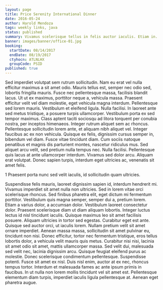 ```yaml
---
layout: page
title: Price Serenity International Dinner
date: 2016-05-24
author: Harold Mendoza
tags: weekly links, java
status: published
summary: Vivamus scelerisque tellus in felis auctor iaculis. Etiam in.
banner: images/banner/office-01.jpg
booking:
  startDate: 08/14/2017
  endDate: 08/19/2017
  ctyhocn: ATLNLHX
  groupCode: PSID
published: true
---
```

Sed imperdiet volutpat sem rutrum sollicitudin. Nam eu erat vel nulla efficitur maximus a sit amet odio. Mauris tellus est, semper nec odio sed, lobortis fringilla mauris. Fusce nec pellentesque massa, facilisis blandit lacus. Ut ut ex maximus, porttitor neque a, vehicula massa. Praesent efficitur velit vel diam molestie, eget vehicula magna interdum. Pellentesque sed lorem mauris. Vestibulum et eleifend ligula. Nulla facilisi. In laoreet ante sed metus tristique, a posuere turpis ullamcorper. Vestibulum porta ex sed tempor maximus. Class aptent taciti sociosqu ad litora torquent per conubia nostra, per inceptos himenaeos. Integer rutrum aliquet sem ac rhoncus. Pellentesque sollicitudin lorem ante, et aliquam nibh aliquet vel. Integer faucibus ac ex non vehicula.
Quisque ex felis, dignissim cursus semper in, bibendum vel diam. Fusce vitae tincidunt diam. Cum sociis natoque penatibus et magnis dis parturient montes, nascetur ridiculus mus. Sed aliquet arcu velit, sed pretium nulla tempus nec. Nulla facilisi. Pellentesque quis lacus at ante ullamcorper interdum. Vivamus sed dolor arcu. Aliquam erat volutpat. Donec sapien turpis, interdum eget ultricies ac, venenatis sit amet felis.

1 Praesent porta nunc sed velit iaculis, id sollicitudin quam ultricies.

Suspendisse felis mauris, laoreet dignissim sapien id, interdum hendrerit mi. Vivamus imperdiet sit amet nulla non ultricies. Sed in lorem vitae orci scelerisque rhoncus. Sed finibus pharetra elit, eget dictum mi fermentum porttitor. Vestibulum quis magna semper, semper dui a, pretium lorem. Etiam a varius dolor, a accumsan dolor. Vestibulum laoreet consectetur dolor. Praesent scelerisque diam ut diam aliquam lobortis. Integer luctus lectus id nisl tincidunt iaculis. Quisque maximus leo sit amet facilisis posuere. Aliquam ultricies in tortor sed egestas. Curabitur eget est ante. Quisque sed auctor orci, ut iaculis lorem. Nullam pretium velit sit amet ornare imperdiet. Aenean massa massa, sollicitudin sit amet pulvinar eu, tincidunt non nisi.
Donec efficitur, tortor nec fermentum tristique, eros tellus lobortis dolor, a vehicula velit mauris quis metus. Curabitur nisi nisi, lacinia sit amet odio sit amet, mattis ullamcorper massa. Sed velit dui, malesuada sed velit nec, lacinia dignissim arcu. Quisque feugiat eleifend purus ac molestie. Donec scelerisque condimentum pellentesque. Suspendisse potenti. Fusce sit amet ex nisl. Duis nisl enim, auctor at ex nec, rhoncus tempus tortor. Interdum et malesuada fames ac ante ipsum primis in faucibus. In ut nulla non lorem mollis tincidunt vel sit amet est. Pellentesque elementum diam turpis, imperdiet iaculis ligula pellentesque at. Aenean eget pharetra augue.
